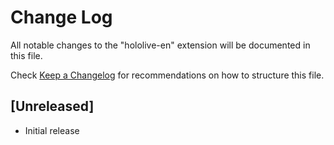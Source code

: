 # Change Log

All notable changes to the "hololive-en" extension will be documented in this file.

Check [Keep a Changelog](http://keepachangelog.com/) for recommendations on how to structure this file.

## [Unreleased]

- Initial release
